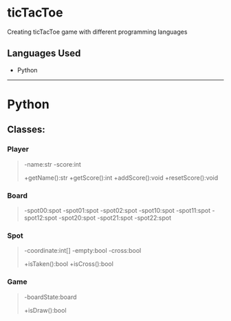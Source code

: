 # ticTacToe
Creating ticTacToe game with different programming languages

## Languages Used 
- Python


---
# **Python**
## Classes: 

### Player
> -name:str
> -score:int
> 
> +getName():str
> +getScore():int
> +addScore():void
> +resetScore():void

### Board
> -spot00:spot
> -spot01:spot
> -spot02:spot
> -spot10:spot
> -spot11:spot
> -spot12:spot
> -spot20:spot
> -spot21:spot
> -spot22:spot

### Spot
> -coordinate:int[]
> -empty:bool
> -cross:bool
>
> +isTaken():bool
> +isCross():bool

### Game 
> -boardState:board
> 
> +isDraw():bool
